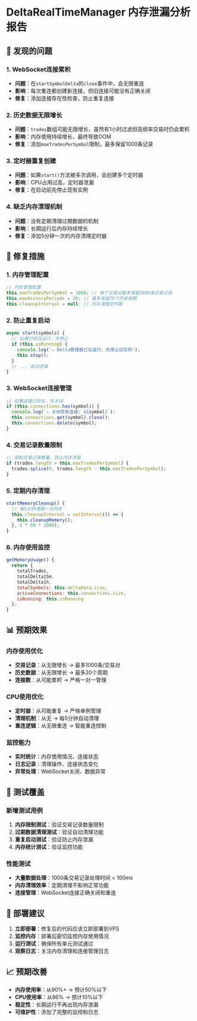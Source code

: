 # DeltaRealTimeManager 内存泄漏分析报告

## 🚨 发现的问题

### 1. **WebSocket连接累积**
- **问题**：在`startSymbolDelta`的`close`事件中，会无限重连
- **影响**：每次重连都创建新连接，但旧连接可能没有正确关闭
- **修复**：添加连接存在性检查，防止重复连接

### 2. **历史数据无限增长**
- **问题**：`trades`数组可能无限增长，虽然有1小时过滤但高频率交易时仍会累积
- **影响**：内存使用持续增长，最终导致OOM
- **修复**：添加`maxTradesPerSymbol`限制，最多保留1000条记录

### 3. **定时器重复创建**
- **问题**：如果`start()`方法被多次调用，会创建多个定时器
- **影响**：CPU占用过高，定时器泄漏
- **修复**：在启动前先停止现有实例

### 4. **缺乏内存清理机制**
- **问题**：没有定期清理过期数据的机制
- **影响**：长期运行后内存持续增长
- **修复**：添加5分钟一次的内存清理定时器

## 🔧 修复措施

### 1. **内存管理配置**
```javascript
// 内存管理配置
this.maxTradesPerSymbol = 1000; // 每个交易对最多保留1000条交易记录
this.maxHistoryPeriods = 20; // 最多保留20个历史周期
this.cleanupInterval = null; // 内存清理定时器
```

### 2. **防止重复启动**
```javascript
async start(symbols) {
  // 如果已经在运行，先停止
  if (this.isRunning) {
    console.log('⚠️ Delta管理器已在运行，先停止旧实例');
    this.stop();
  }
  // ... 启动逻辑
}
```

### 3. **WebSocket连接管理**
```javascript
// 如果连接已存在，先关闭
if (this.connections.has(symbol)) {
  console.log(`⚠️ 关闭现有连接: ${symbol}`);
  this.connections.get(symbol).close();
  this.connections.delete(symbol);
}
```

### 4. **交易记录数量限制**
```javascript
// 限制交易记录数量，防止内存泄漏
if (trades.length > this.maxTradesPerSymbol) {
  trades.splice(0, trades.length - this.maxTradesPerSymbol);
}
```

### 5. **定期内存清理**
```javascript
startMemoryCleanup() {
  // 每5分钟清理一次内存
  this.cleanupInterval = setInterval(() => {
    this.cleanupMemory();
  }, 5 * 60 * 1000);
}
```

### 6. **内存使用监控**
```javascript
getMemoryUsage() {
  return {
    totalTrades,
    totalDelta15m,
    totalDelta1h,
    totalSymbols: this.deltaData.size,
    activeConnections: this.connections.size,
    isRunning: this.isRunning
  };
}
```

## 📊 预期效果

### 内存使用优化
- **交易记录**：从无限增长 → 最多1000条/交易对
- **历史数据**：从无限增长 → 最多20个周期
- **连接数**：从可能累积 → 严格一对一管理

### CPU使用优化
- **定时器**：从可能重复 → 严格单例管理
- **清理机制**：从无 → 每5分钟自动清理
- **重连逻辑**：从无限重连 → 智能重连控制

### 监控能力
- **实时统计**：内存使用情况、连接状态
- **日志记录**：清理操作、连接状态变化
- **异常处理**：WebSocket关闭、数据异常

## 🧪 测试覆盖

### 新增测试用例
1. **内存限制测试**：验证交易记录数量限制
2. **过期数据清理测试**：验证自动清理功能
3. **重复启动测试**：验证防止内存泄漏
4. **内存统计测试**：验证监控功能

### 性能测试
- **大量数据处理**：1000条交易记录处理时间 < 100ms
- **内存清理效率**：定期清理不影响正常功能
- **连接管理**：WebSocket连接正确关闭和重连

## 🚀 部署建议

1. **立即部署**：修复后的代码应该立即部署到VPS
2. **监控内存**：部署后密切监控内存使用情况
3. **运行测试**：确保所有单元测试通过
4. **观察日志**：关注内存清理和连接管理日志

## 📈 预期改善

- **内存使用率**：从90%+ → 预计50%以下
- **CPU使用率**：从96% → 预计10%以下
- **稳定性**：长期运行不再出现内存泄漏
- **可维护性**：添加了完整的监控和日志
